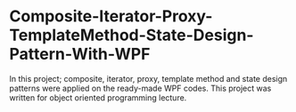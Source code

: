 # Composite-Iterator-Proxy-TemplateMethod-State-Design-Pattern-With-WPF
In this project; composite, iterator, proxy, template method and state design patterns were applied on the ready-made WPF codes. This project was written for object oriented programming lecture.
